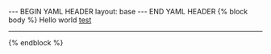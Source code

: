 --- BEGIN YAML HEADER
layout: base
--- END YAML HEADER
{% block body %}
Hello world [test](example.com)    

  
---    

{% endblock %}

